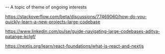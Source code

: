 -- A topic of theme of ongoing interests





https://stackoverflow.com/beta/discussions/77469060/how-do-you-quickly-learn-a-new-projects-large-codebase

https://www.linkedin.com/pulse/guide-navigating-large-codebases-aditya-patange-kclgf/

https://nextjs.org/learn/react-foundations/what-is-react-and-nextjs
